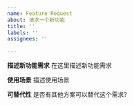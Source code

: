 ```yaml
---
name: Feature Request
about: 请求一个新功能
title: ''
labels: ''
assignees: ''

---
```


**描述新功能需求**
在这里描述新功能需求

**使用场景**
描述使用场景

**可替代性**
是否有其他方案可以替代这个需求?
